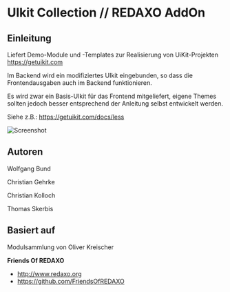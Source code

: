 # UIkit Collection // REDAXO AddOn

## Einleitung
Liefert Demo-Module und -Templates zur Realisierung von UiKit-Projekten
https://getuikit.com

Im Backend wird ein modifiziertes UIkit eingebunden, so dass die Frontendausgaben auch im Backend funktionieren.   

Es wird zwar ein Basis-UIkit für das Frontend mitgeliefert, eigene Themes sollten jedoch besser entsprechend der Anleitung selbst entwickelt werden. 

Siehe z.B.: https://getuikit.com/docs/less

![Screenshot](https://raw.githubusercontent.com/FriendsOfREDAXO/uikit_collection/assets/screenshot.png)

## Autoren

Wolfgang Bund

Christian Gehrke

Christian Kolloch

Thomas Skerbis


## Basiert auf

Modulsammlung von Oliver Kreischer

**Friends Of REDAXO**

* http://www.redaxo.org
* https://github.com/FriendsOfREDAXO
